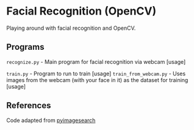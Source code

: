 # Facial Recognition (OpenCV)
Playing around with facial recognition and OpenCV. 

## Programs
`recognize.py` - Main program for facial recognition via webcam [usage]

`train.py` - Program to run to train [usage]
`train_from_webcam.py` - Uses images from the webcam (with your face in it) as the dataset for training [usage]


## References
Code adapted from [pyimagesearch](https://www.pyimagesearch.com)
